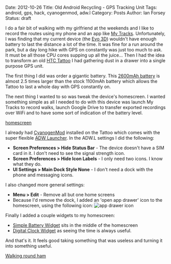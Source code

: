 Date: 2012-10-26
Title: Old Android Recycling - GPS Tracking Unit
Tags: android, gps, hack, cyanogenmod, adw.l
Category: Posts
Author: Ian Forsey
Status: draft

I do a fair bit of walking with my girlfriend at the weekends and I like to record the routes using my phone and an app like [My Tracks](http://www.google.com/mobile/mytracks/). Unfortunately, I was finding that my current device (the [Evo 3D](http://en.wikipedia.org/wiki/HTC_Evo_3D)) wouldn't have enough battery to last the distance a lot of the time. It was fine for a run around the park, but a day long hike with GPS on constantly was just too much to ask. It must be all those CPU cores supping up all the juice... Then I had the idea to transform an old [HTC Tattoo](http://en.wikipedia.org/wiki/HTC_Tattoo) I had gathering dust in a drawer into a single purpose GPS unit. 

The first thing I did was order a gigantic battery. This [2600mAh battery](http://www.amazon.co.uk/gp/product/B004W1J0CW/ref=oh_details_o02_s00_i00) is almost 2.5 times larger than the stock 1100mAh battery which allows the Tattoo to last a whole day with GPS constantly on.

The next thing I wanted to so was tweak the device's homescreen. I wanted something simple as all I needed to do with this device was launch My Tracks to record walks, launch Google Drive to transfer exported recordings over WiFi and to have some sort of indication of the battery level. 

[homescreen](https://picasaweb.google.com/111938457571698764905/BlogImages#5802985215325381522)

I already had [CyanogenMod](http://www.cyanogenmod.com) installed on the Tattoo which comes with the super flexible [ADW Launcher](https://play.google.com/store/apps/details?id=org.adw.launcher&hl=en). In the ADW.L settings I did the following:

 * **Screen Preferences > Hide Status Bar** - The device doesn't have a SIM card in it. I don't need to see the signal strength icon.
 * **Screen Preferences > Hide Icon Labels** - I only need two icons. I know what they do.
 * **UI Settings > Main Dock Style None** - I don't need a dock with the phone and messaging icons.

I also changed more general settings:

 * **Menu > Edit** - Remove all but one home screens
 * Because I'd remove the dock, I added an 'open app drawer' icon to the homescreen, using the following icon: ![app drawer icon](https://lh5.googleusercontent.com/-iEcJuj82usI/UIhkmT1vRXI/AAAAAAAACnQ/ZsUPANvmjDM/s128/1926603215.jpg)

Finally I added a couple widgets to my homescreen:

 * [Simple Battery Widget](https://play.google.com/store/apps/details?id=at.dsteiner.android.simplebatterywidget&feature=search_result#?t=W251bGwsMSwxLDEsImF0LmRzdGVpbmVyLmFuZHJvaWQuc2ltcGxlYmF0dGVyeXdpZGdldCJd) sits in the middle of the homescreen
 * [Digital Clock Widget](https://play.google.com/store/apps/details?id=com.maize.digitalClock&feature=search_result#?t=W251bGwsMSwxLDEsImNvbS5tYWl6ZS5kaWdpdGFsQ2xvY2siXQ..) as seeing the time is always useful.

And that's it. It feels good taking something that was useless and turning it into something useful.

[Walking round ham](https://lh5.googleusercontent.com/-XbwHTCnmEQI/UIhYT5_lP5I/AAAAAAAACm8/uB64SeimZwE/s320/ScreenShot%2520%25281%2529.png)